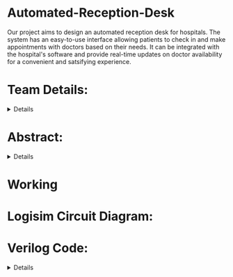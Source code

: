 # Automated-Reception-Desk
Our project aims to design an automated reception desk for hospitals. The system has an easy-to-use interface allowing patients to check in and make appointments with doctors based on their needs. It can be integrated with the hospital's software and provide real-time updates on doctor availability for a convenient and satsifying experience.

# Team Details:
<details>
<summary>Details</summary>
<br>
	
1. 221CS251, Srivatsan Suresh, srivatsansuresh.221cs251@nitk.edu.in, 9449820314
2. 221CS258, Vaibhav Anurag, anuragvaibhav.221cs258@nitk.edu.in,  79799 15189
3. 221CS264, Himaneesh Yadala, himaneeshyadala.221cs264@nitk.edu.in, 97399 55000

</details>

# Abstract:
<details>
<summary>Details</summary>
<br>
Background:
An automated system in hospitals for managing appointments can improve the efficiency and accuracy of the scheduling process.
It can also reduce the workload of receptionists, allowing them to focus on other tasks, such as managing patient information and assisting patients.
One of the key benefits of automating the appointment scheduling process is the ability to match patients with the most appropriate doctor based on their medical needs.
This ensures that patients receive the appropriate care from specialized practitioners, ultimately leading to better treatment outcomes.
Another benefit of an automated system is the ability to notify patients of their appointment details in a timely manner.
This contributes to the overall enhancement of the patient experience, as it fosters a sense of transparency and reliability in the healthcare system. 
This model can be made using just logic gates, Flip Flops and Counters. This simplistic design also makes the model economical.

Motivation: 
We wanted to combine two different domains Healthcare and Technology and decided to make a project, which can make the experience of patients and hospital staff better in many ways. 
With our project we aim to address global health challenges by providing innovative solutions to streamline the process.
</details>

# Working

# Logisim Circuit Diagram: 

# Verilog Code:
<details>
<summary>Details</summary>
<br>
Main Code:
	
```
module reception_desk(query,A,B,clk,start,message);	
	input [1:0] query;
	input A,B,clk,start;
	output reg [1:0] message;
	reg a = 1'b0;
	reg b = 1'b0;
	integer c_a = 0;
	integer c_b = 0;
	always@(negedge start)
	begin
		if(query == 2'b00)				
			if(a == 0)				
			begin
				message = 2'b01;	
				a = 1'b1;			
			end
			else
				message = 2'b11;	
		if(query == 2'b01)				
            		if(a == 0)				
			begin
                		message = 2'b01;	
				a = 1'b1;			
			end
            		else if(b == 0)			
			begin
                		message = 2'b10;	
				b = 1'b1;			
			end
			else 
				message = 2'b11;
		if(query == 2'b10)				
            		if(a == 0)				
			begin
                		message = 2'b01;	
				a = 1'b1;			
			end
            		else if(b == 0)			
			begin
                		message = 2'b10;	
				b = 1'b1;			
			end
			else 
				message = 2'b11;
		if(query == 2'b11)				
            		if(b == 0)			
			begin
                		message = 2'b10;	
				b = 1'b1;			
			end
			else 
				message = 2'b11;
	end
	always@(posedge clk)
	begin
	if(a == 1)
            c_a = c_a + 1;
        if(b == 1)
            c_b = c_b + 1;
        if(c_a == 15)
            a = 0;
        if(c_b == 15)
            b = 0;
	end
	endmodule
```
Testbench Code:

 ```
module reception_desk(query,A,B,clk,start,message);
	input [1:0] query; 
	input A,B,clk,start;
	output reg [1:0] message;
	reg a = 1'b0;
	reg b = 1'b0;
	integer c_a = 0;
	integer c_b = 0;
	always@(negedge start)
	begin
		if(query == 2'b00)				
			if(a == 0)				
			begin
				message = 2'b01;	
				a = 1'b1;			
			end
			else
				message = 2'b11;	
		if(query == 2'b01)				
            		if(a == 0)				
			begin
                		message = 2'b01;	
				a = 1'b1;			
			end
            		else if(b == 0)			
			begin
                		message = 2'b10;	
				b = 1'b1;			
			end
			else 
				message = 2'b11;
		if(query == 2'b10)				
            		if(a == 0)				
			begin
                		message = 2'b01;	
				a = 1'b1;			
			end
            		else if(b == 0)			
			begin
                		message = 2'b10;	
				b = 1'b1;			
			end
			else 
				message = 2'b11;
		if(query == 2'b11)				
            		if(b == 0)			
			begin
                		message = 2'b10;	
				b = 1'b1;			
			end
			else 
				message = 2'b11;
	end
	always@(posedge clk)
	begin
	if(a == 1)
            c_a = c_a + 1;
        if(b == 1)
            c_b = c_b + 1;
        if(c_a == 15)
            a = 0;
        if(c_b == 15)
            b = 0;
	end
endmodule

```
</details>

